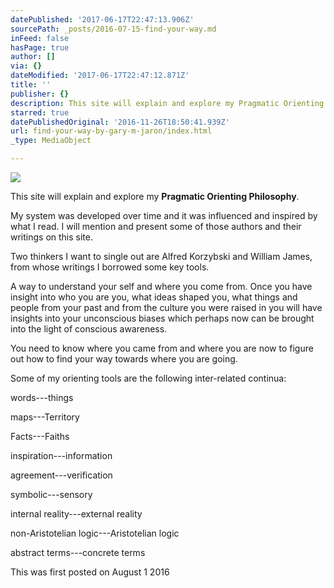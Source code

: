```yaml
---
datePublished: '2017-06-17T22:47:13.906Z'
sourcePath: _posts/2016-07-15-find-your-way.md
inFeed: false
hasPage: true
author: []
via: {}
dateModified: '2017-06-17T22:47:12.871Z'
title: ''
publisher: {}
description: This site will explain and explore my Pragmatic Orienting Philosophy.
starred: true
datePublishedOriginal: '2016-11-26T18:50:41.939Z'
url: find-your-way-by-gary-m-jaron/index.html
_type: MediaObject

---
```

![](https://the-grid-user-content.s3-us-west-2.amazonaws.com/1e0bd432-970d-4463-b87f-973f0b252b60.jpg)

This site will explain and explore my **Pragmatic Orienting Philosophy**.

My system was developed over time and it was influenced and inspired by what I read. I will mention and present some of those authors and their writings on this site.

Two thinkers I want to single out are Alfred Korzybski and William James, from whose writings I borrowed some key tools.

A way to understand your self and where you come from. Once you have insight into who you are you, what ideas shaped you, what things and people from your past and from the culture you were raised in you will have insights into your unconscious biases which perhaps now can be brought into the light of conscious awareness.

You need to know where you came from and where you are now to figure out how to find your way towards where you are going.

Some of my orienting tools are the following inter-related continua:

words---things

maps---Territory

Facts---Faiths

inspiration---information

agreement---verification

symbolic---sensory

internal reality---external reality

non-Aristotelian logic---Aristotelian logic

abstract terms---concrete terms

This was first posted on August 1 2016